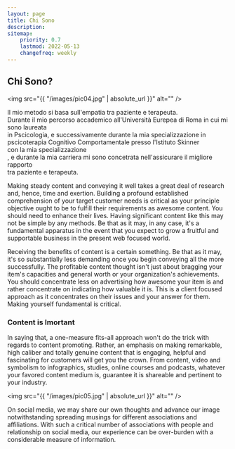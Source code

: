 ```yaml
---
layout: page
title: Chi Sono
description: 
sitemap:
    priority: 0.7
    lastmod: 2022-05-13
    changefreq: weekly
---
```

## Chi Sono?

<span class="image left"><img src="{{ "/images/pic04.jpg" | absolute_url }}" alt="" /></span>


Il mio metodo si basa sull'empatia tra paziente e terapeuta. </br>
									Durante il mio percorso accademico all'Università Eurepea di Roma in cui mi sono laureata  <br />
									in Pscicologia, e successivamente durante la mia specializzazione in pscicoterapia Cognitivo Comportamentale presso l'Istituto Skinner<br />
									con la mia specializzazione <br />
									,
                    e durante la mia carriera mi sono concetrata nell'assicurare il migliore rapporto <br />
                    tra paziente e terapeuta.

                    
Making steady content and conveying it well takes a great deal of research and, hence, time and exertion. Building a profound established comprehension of your target customer needs is critical as your principle objective ought to be to fulfill their requirements as awesome content. You should need to enhance their lives. Having significant content like this may not be simple by any methods. Be that as it may, in any case, it's a fundamental apparatus in the event that you expect to grow a fruitful and supportable business in the present web focused world.

Receiving the benefits of content is a certain something. Be that as it may, it's so substantially less demanding once you begin conveying all the more successfully. The profitable content thought isn't just about bragging your item's capacities and general worth or your organization's achievements. You should concentrate less on advertising how awesome your item is and rather concentrate on indicating how valuable it is. This is a client focused approach as it concentrates on their issues and your answer for them. Making yourself fundamental is critical.

### Content is Imortant
<div class="box">
  <p>
  In saying that, a one-measure fits-all approach won't do the trick with regards to content promoting. Rather, an emphasis on making remarkable, high caliber and totally genuine content that is engaging, helpful and fascinating for customers will get you the crown. From content, video and symbolism to infographics, studies, online courses and podcasts, whatever your favored content medium is, guarantee it is shareable and pertinent to your industry.
  </p>
</div>

<span class="image left"><img src="{{ "/images/pic05.jpg" | absolute_url }}" alt="" /></span>

On social media, we may share our own thoughts and advance our image notwithstanding spreading musings for different associations and affiliations. With such a critical number of associations with people and relationship on social media, our experience can be over-burden with a considerable measure of information.
